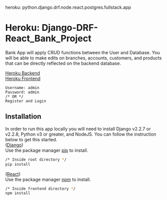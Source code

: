 heroku: python.django.drf.node.react.postgres.fullstack.app

# Heroku: Django-DRF-React_Bank_Project
Bank App will apply CRUD functions between the User and Database. You will be able to make edits on branches, accounts, customers, and products that can be directly reflected on the backend database.

[Heroku Backend](https://bank-bankend.herokuapp.com/)<br>
[Heroku Frontend](https://bank-frontend.herokuapp.com/)

```
Username: admin
Password: admin
/* OR */
Register and Login
```

## Installation 
In order to run this app locally you will need to install Django v2.2.7 or v2.2.8, Python v3 or greater, and NodeJS. You can follow the instruction below to get this started.<br>
([Django](https://www.djangoproject.com/)) <br>
Use the package manager [pip](https://pip.pypa.io/en/stable/) to install.

```bash
/* Inside root directory */
pip install
```
([React](https://reactjs.org/)) <br> 
Use the package manager [npm](https://www.npmjs.com/get-npm) to install.
```bash
/* Inside frontend directory */
npm install
```
